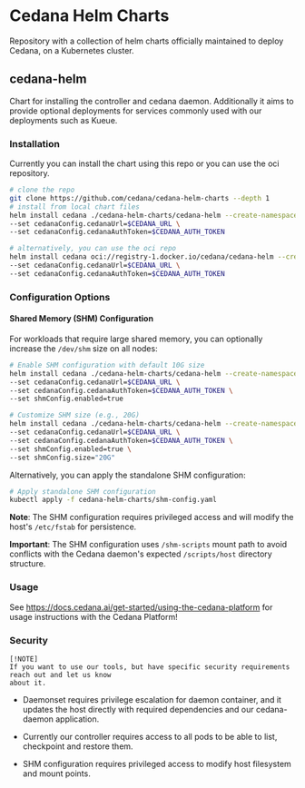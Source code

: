 # Cedana Helm Charts

Repository with a collection of helm charts officially maintained to deploy Cedana, on a
Kubernetes cluster.

## cedana-helm

Chart for installing the controller and cedana daemon.
Additionally it aims to provide optional deployments for services commonly used with our deployments such as Kueue. 

### Installation

Currently you can install the chart using this repo or you can use the oci repository.

```bash
# clone the repo
git clone https://github.com/cedana/cedana-helm-charts --depth 1
# install from local chart files
helm install cedana ./cedana-helm-charts/cedana-helm --create-namespace -n cedana-systems \ 
--set cedanaConfig.cedanaUrl=$CEDANA_URL \
--set cedanaConfig.cedanaAuthToken=$CEDANA_AUTH_TOKEN

# alternatively, you can use the oci repo
helm install cedana oci://registry-1.docker.io/cedana/cedana-helm --create-namespace -n cedana-systems \ 
--set cedanaConfig.cedanaUrl=$CEDANA_URL \
--set cedanaConfig.cedanaAuthToken=$CEDANA_AUTH_TOKEN
```

### Configuration Options

#### Shared Memory (SHM) Configuration

For workloads that require large shared memory, you can optionally increase the `/dev/shm` size on all nodes:

```bash
# Enable SHM configuration with default 10G size
helm install cedana ./cedana-helm-charts/cedana-helm --create-namespace -n cedana-systems \
--set cedanaConfig.cedanaUrl=$CEDANA_URL \
--set cedanaConfig.cedanaAuthToken=$CEDANA_AUTH_TOKEN \
--set shmConfig.enabled=true

# Customize SHM size (e.g., 20G)
helm install cedana ./cedana-helm-charts/cedana-helm --create-namespace -n cedana-systems \
--set cedanaConfig.cedanaUrl=$CEDANA_URL \
--set cedanaConfig.cedanaAuthToken=$CEDANA_AUTH_TOKEN \
--set shmConfig.enabled=true \
--set shmConfig.size="20G"
```

Alternatively, you can apply the standalone SHM configuration:

```bash
# Apply standalone SHM configuration
kubectl apply -f cedana-helm-charts/shm-config.yaml
```

**Note**: The SHM configuration requires privileged access and will modify the host's `/etc/fstab` for persistence.

**Important**: The SHM configuration uses `/shm-scripts` mount path to avoid conflicts with the Cedana daemon's expected `/scripts/host` directory structure.

### Usage
See https://docs.cedana.ai/get-started/using-the-cedana-platform for usage instructions with the Cedana Platform!

### Security

```
[!NOTE]
If you want to use our tools, but have specific security requirements reach out and let us know
about it.
```

- Daemonset requires privilege escalation for daemon container, and it updates the host directly with
  required dependencies and our cedana-daemon application.

- Currently our controller requires access to all pods to be able to list, checkpoint and restore them.

- SHM configuration requires privileged access to modify host filesystem and mount points.
